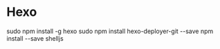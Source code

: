 # Hexo

sudo npm install -g hexo
sudo npm install hexo-deployer-git --save 
npm install --save shelljs
